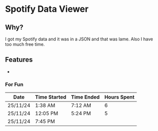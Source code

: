 # Spotify Data Viewer

## Why?

I got my Spotify data and it was in a JSON and that was lame. Also I have too much free time.

## Features

-

### For Fun

| Date     | Time Started | Time Ended | Hours Spent |
| -------- | ------------ | ---------- | ----------- |
| 25/11/24 | 1:38 AM      | 7:12 AM    | 6           |
| 25/11/24 | 12:05 PM     | 5:24 PM    | 5           |
| 25/11/24 | 7:45 PM      |            |             |
